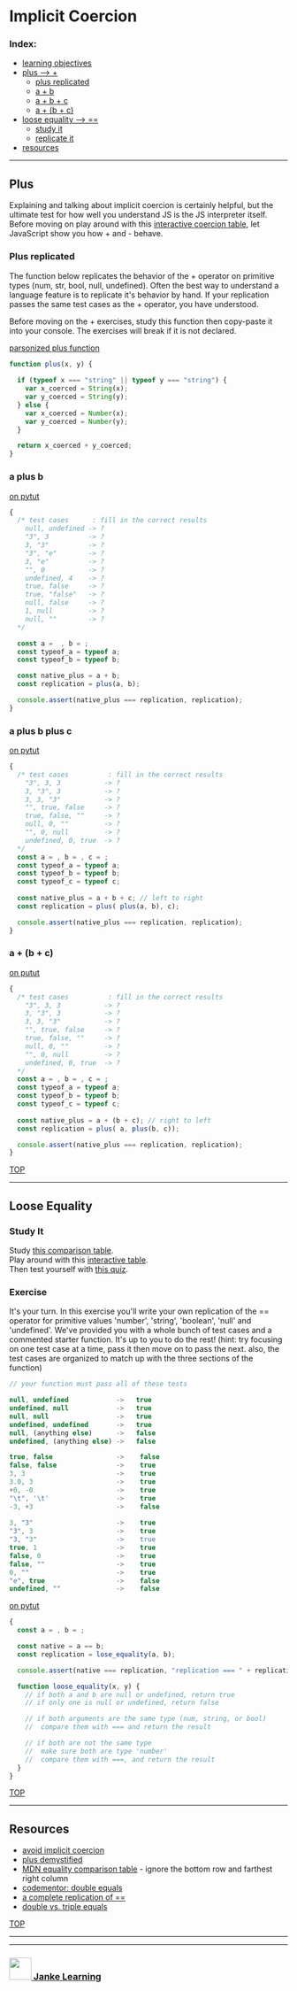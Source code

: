 # Implicit Coercion



### Index:
* [learning objectives](#learning-objectives)
* [plus --> +](#plus)
    * [plus replicated](#plus-replicated)
    * [a + b](#a-plus-b)
    * [a + b + c](#a-plus-b-plus-c)
    * [a + (b + c)](#a--b--c)
* [loose equality --> ==](#loose-equality)
    * [study it](#study-it)
    * [replicate it](#replicate-it)
* [resources](#resources)

---

## Plus

Explaining and talking about implicit coercion is certainly helpful, but the ultimate test for how well you understand JS is the JS interpreter itself.  Before moving on play around with this [interactive coercion table](https://janke-learning.github.io/arithmetic-coercion/), let JavaScript show you how + and - behave.

### Plus replicated

The function below replicates the behavior of the + operator on primitive types (num, str, bool, null, undefined).  Often the best way to understand a language feature is to replicate it's behavior by hand.  If your replication passes the same test cases as the + operator, you have understood.

Before moving on the + exercises, study this function then copy-paste it into your console.  The exercises will break if it is not declared.

[parsonized plus function](https://janke-learning.github.io/parsonizer/?snippet=function%20plus%28x%2C%20y%29%20%7B%0A%20%20%0A%20%20if%20%28typeof%20x%20%3D%3D%3D%20%22string%22%20%7C%7C%20typeof%20y%20%3D%3D%3D%20%22string%22%29%20%7B%0A%20%20%20%20var%20x_coerced%20%3D%20String%28x%29%3B%0A%20%20%20%20var%20y_coerced%20%3D%20String%28y%29%3B%0A%20%20%7D%20else%20%7B%0A%20%20%20%20var%20x_coerced%20%3D%20Number%28x%29%3B%0A%20%20%20%20var%20y_coerced%20%3D%20Number%28y%29%3B%0A%20%20%7D%0A%0A%20%20return%20x_coerced%20%2B%20y_coerced%3B%0A%7D)
```js
function plus(x, y) {
  
  if (typeof x === "string" || typeof y === "string") {
    var x_coerced = String(x);
    var y_coerced = String(y);
  } else {
    var x_coerced = Number(x);
    var y_coerced = Number(y);
  }

  return x_coerced + y_coerced;
}
```


### a plus b

[on pytut](http://www.pythontutor.com/live.html#code=/*%20test%20cases%20%20%20%20%20%20%20%20%20%20%3A%20fill%20in%20the%20correct%20results%0A%20%20%223%22,%203,%203%20%20%20%20%20%20%20%20%20%20%20-%3E%20%3F%0A%20%203,%20%223%22,%203%20%20%20%20%20%20%20%20%20%20%20-%3E%20%3F%0A%20%203,%203,%20%223%22%20%20%20%20%20%20%20%20%20%20%20-%3E%20%3F%0A%20%20%22%22,%20true,%20false%20%20%20%20%20-%3E%20%3F%0A%20%20true,%20false,%20%22%22%20%20%20%20%20-%3E%20%3F%0A%20%20null,%200,%20%22%22%20%20%20%20%20%20%20%20%20-%3E%20%3F%0A%20%20%22%22,%200,%20null%20%20%20%20%20%20%20%20%20-%3E%20%3F%0A%20%20undefined,%200,%20true%20%20-%3E%20%3F%0A*/%0Aconst%20a%20%3D%20,%20b%20%3D%20,%20c%20%3D%20%3B%0Aconst%20typeof_a%20%3D%20typeof%20a%3B%0Aconst%20typeof_b%20%3D%20typeof%20b%3B%0Aconst%20typeof_c%20%3D%20typeof%20c%3B%0A%0Aconst%20native_plus%20%3D%20a%20%2B%20%28b%20%2B%20c%29%3B%20//%20right%20to%20left%0Aconst%20replication%20%3D%20plus%28%20a,%20plus%28b,%20c%29%29%3B%0A%0Aconsole.assert%28native_plus%20%3D%3D%3D%20replication,%20replication%29%3B%0A%0Afunction%20plus%28x,%20y%29%20%7B%0A%20%20%0A%20%20if%20%28typeof%20x%20%3D%3D%3D%20%22string%22%20%7C%7C%20typeof%20y%20%3D%3D%3D%20%22string%22%29%20%7B%0A%20%20%20%20var%20x_coerced%20%3D%20String%28x%29%3B%0A%20%20%20%20var%20y_coerced%20%3D%20String%28y%29%3B%0A%20%20%7D%20else%20%7B%0A%20%20%20%20var%20x_coerced%20%3D%20Number%28x%29%3B%0A%20%20%20%20var%20y_coerced%20%3D%20Number%28y%29%3B%0A%20%20%7D%3B%0A%0A%20%20return%20x_coerced%20%2B%20y_coerced%3B%0A%7D&cumulative=false&curInstr=0&heapPrimitives=nevernest&mode=display&origin=opt-live.js&py=js&rawInputLstJSON=%5B%5D&textReferences=false)
```js
{
  /* test cases      : fill in the correct results
    null, undefined -> ?
    "3", 3          -> ?
    3, "3"          -> ?
    "3", "e"        -> ?
    3, "e"          -> ?
    "", 0           -> ?
    undefined, 4    -> ?
    true, false     -> ?
    true, "false"   -> ?
    null, false     -> ?
    1, null         -> ?
    null, ""        -> ?
  */

  const a =  , b = ;
  const typeof_a = typeof a;
  const typeof_b = typeof b;

  const native_plus = a + b;
  const replication = plus(a, b);

  console.assert(native_plus === replication, replication);
}
```

### a plus b plus c

[on pytut](http://www.pythontutor.com/live.html#code=%0A/*%20test%20cases%20%20%20%20%20%20%20%20%20%20%3A%20fill%20in%20the%20correct%20results%0A%20%20%223%22,%203,%203%20%20%20%20%20%20%20%20%20%20%20-%3E%20%3F%0A%20%203,%20%223%22,%203%20%20%20%20%20%20%20%20%20%20%20-%3E%20%3F%0A%20%203,%203,%20%223%22%20%20%20%20%20%20%20%20%20%20%20-%3E%20%3F%0A%20%20%22%22,%20true,%20false%20%20%20%20%20-%3E%20%3F%0A%20%20true,%20false,%20%22%22%20%20%20%20%20-%3E%20%3F%0A%20%20null,%200,%20%22%22%20%20%20%20%20%20%20%20%20-%3E%20%3F%0A%20%20%22%22,%200,%20null%20%20%20%20%20%20%20%20%20-%3E%20%3F%0A%20%20undefined,%200,%20true%20%20-%3E%20%3F%0A*/%0Aconst%20a%20%3D%20,%20b%20%3D%20,%20c%20%3D%20%3B%0Aconst%20typeof_a%20%3D%20typeof%20a%3B%0Aconst%20typeof_b%20%3D%20typeof%20b%3B%0Aconst%20typeof_c%20%3D%20typeof%20c%3B%0A%0Aconst%20native_plus%20%3D%20a%20%2B%20b%20%2B%20c%3B%20//%20left%20to%20right%0Aconst%20replication%20%3D%20plus%28%20plus%28a,%20b%29,%20c%29%3B%0A%0Aconsole.assert%28native_plus%20%3D%3D%3D%20replication,%20replication%29%3B%0A%0Afunction%20plus%28x,%20y%29%20%7B%0A%20%20%0A%20%20if%20%28typeof%20x%20%3D%3D%3D%20%22string%22%20%7C%7C%20typeof%20y%20%3D%3D%3D%20%22string%22%29%20%7B%0A%20%20%20%20var%20x_coerced%20%3D%20String%28x%29%3B%0A%20%20%20%20var%20y_coerced%20%3D%20String%28y%29%3B%0A%20%20%7D%20else%20%7B%0A%20%20%20%20var%20x_coerced%20%3D%20Number%28x%29%3B%0A%20%20%20%20var%20y_coerced%20%3D%20Number%28y%29%3B%0A%20%20%7D%3B%0A%0A%20%20return%20x_coerced%20%2B%20y_coerced%3B%0A%7D&cumulative=false&curInstr=0&heapPrimitives=nevernest&mode=display&origin=opt-live.js&py=js&rawInputLstJSON=%5B%5D&textReferences=false)
```js
{ 
  /* test cases          : fill in the correct results
    "3", 3, 3           -> ?
    3, "3", 3           -> ?
    3, 3, "3"           -> ?
    "", true, false     -> ?
    true, false, ""     -> ?
    null, 0, ""         -> ?
    "", 0, null         -> ?
    undefined, 0, true  -> ?
  */
  const a = , b = , c = ;
  const typeof_a = typeof a;
  const typeof_b = typeof b;
  const typeof_c = typeof c;
  
  const native_plus = a + b + c; // left to right
  const replication = plus( plus(a, b), c);

  console.assert(native_plus === replication, replication);
}
```


### a + (b + c)

[on putut](http://www.pythontutor.com/live.html#code=/*%20test%20cases%20%20%20%20%20%20%20%20%20%20%3A%20fill%20in%20the%20correct%20results%0A%20%20%223%22,%203,%203%20%20%20%20%20%20%20%20%20%20%20-%3E%20%3F%0A%20%203,%20%223%22,%203%20%20%20%20%20%20%20%20%20%20%20-%3E%20%3F%0A%20%203,%203,%20%223%22%20%20%20%20%20%20%20%20%20%20%20-%3E%20%3F%0A%20%20%22%22,%20true,%20false%20%20%20%20%20-%3E%20%3F%0A%20%20true,%20false,%20%22%22%20%20%20%20%20-%3E%20%3F%0A%20%20null,%200,%20%22%22%20%20%20%20%20%20%20%20%20-%3E%20%3F%0A%20%20%22%22,%200,%20null%20%20%20%20%20%20%20%20%20-%3E%20%3F%0A%20%20undefined,%200,%20true%20%20-%3E%20%3F%0A*/%0Aconst%20a%20%3D%20,%20b%20%3D%20,%20c%20%3D%20%3B%0Aconst%20typeof_a%20%3D%20typeof%20a%3B%0Aconst%20typeof_b%20%3D%20typeof%20b%3B%0Aconst%20typeof_c%20%3D%20typeof%20c%3B%0A%0Aconst%20native_plus%20%3D%20a%20%2B%20%28b%20%2B%20c%29%3B%20//%20right%20to%20left%0Aconst%20replication%20%3D%20plus%28%20a,%20plus%28b,%20c%29%29%3B%0A%0Aconsole.assert%28native_plus%20%3D%3D%3D%20replication,%20replication%29%3B%0A%0Afunction%20plus%28x,%20y%29%20%7B%0A%20%20%0A%20%20if%20%28typeof%20x%20%3D%3D%3D%20%22string%22%20%7C%7C%20typeof%20y%20%3D%3D%3D%20%22string%22%29%20%7B%0A%20%20%20%20var%20x_coerced%20%3D%20String%28x%29%3B%0A%20%20%20%20var%20y_coerced%20%3D%20String%28y%29%3B%0A%20%20%7D%20else%20%7B%0A%20%20%20%20var%20x_coerced%20%3D%20Number%28x%29%3B%0A%20%20%20%20var%20y_coerced%20%3D%20Number%28y%29%3B%0A%20%20%7D%3B%0A%0A%20%20return%20x_coerced%20%2B%20y_coerced%3B%0A%7D&cumulative=false&curInstr=0&heapPrimitives=nevernest&mode=display&origin=opt-live.js&py=js&rawInputLstJSON=%5B%5D&textReferences=false)
```js
{ 
  /* test cases          : fill in the correct results
    "3", 3, 3           -> ?
    3, "3", 3           -> ?
    3, 3, "3"           -> ?
    "", true, false     -> ?
    true, false, ""     -> ?
    null, 0, ""         -> ?
    "", 0, null         -> ?
    undefined, 0, true  -> ?
  */
  const a = , b = , c = ;
  const typeof_a = typeof a;
  const typeof_b = typeof b;
  const typeof_c = typeof c;
  
  const native_plus = a + (b + c); // right to left
  const replication = plus( a, plus(b, c));

  console.assert(native_plus === replication, replication);
}
```

[TOP](#implicit-coercion)

---

## Loose Equality


### Study It

Study [this comparison table](https://dorey.github.io/JavaScript-Equality-Table/).     
Play around with this [interactive table](https://janke-learning.org/equalities-coercion/).    
Then test yourself with [this quiz](https://eqeq.js.org).  



### Exercise

It's your turn.  In this exercise you'll write your own replication of the == operator for primitive values 'number', 'string', 'boolean', 'null' and 'undefined'.  We've provided you with a whole bunch of test cases and a commented starter function.  It's up to you to do the rest!  (hint: try focusing on one test case at a time, pass it then move on to pass the next. also, the test cases are organized to match up with the three sections of the function)

```js
// your function must pass all of these tests

null, undefined            ->   true
undefined, null            ->   true
null, null                 ->   true
undefined, undefined       ->   true
null, (anything else)      ->   false
undefined, (anything else) ->   false

true, false                ->    false
false, false               ->    true
3, 3                       ->    true
3.0, 3                     ->    true
+0, -0                     ->    true
"\t", '\t'                 ->    true
-3, +3                     ->    false
     
3, "3"                     ->    true
"3", 3                     ->    true
"3, "3"                    ->    true
true, 1                    ->    true
false, 0                   ->    true
false, ""                  ->    true
0, ""                      ->    true
"e", true                  ->    false
undefined, ""              ->    false
```

[on pytut](http://www.pythontutor.com/live.html#code=/*%20your%20function%20must%20pass%20all%20of%20these%20tests%0A%20%20%0A%20%20null,%20undefined%20%20%20%20%20%20%20%20%20%20%20%20-%3E%20%20%20true%0A%20%20undefined,%20null%20%20%20%20%20%20%20%20%20%20%20%20-%3E%20%20%20true%0A%20%20null,%20null%20%20%20%20%20%20%20%20%20%20%20%20%20%20%20%20%20-%3E%20%20%20true%0A%20%20undefined,%20undefined%20%20%20%20%20%20%20-%3E%20%20%20true%0A%20%20null,%20%28anything%20else%29%20%20%20%20%20%20-%3E%20%20%20false%0A%20%20undefined,%20%28anything%20else%29%20-%3E%20%20%20false%0A%20%20%0A%20%20true,%20false%20%20%20%20%20%20%20%20%20%20%20%20%20%20%20%20-%3E%20%20%20%20false%0A%20%20false,%20false%20%20%20%20%20%20%20%20%20%20%20%20%20%20%20-%3E%20%20%20%20true%0A%20%203,%203%20%20%20%20%20%20%20%20%20%20%20%20%20%20%20%20%20%20%20%20%20%20%20-%3E%20%20%20%20true%0A%20%203.0,%203%20%20%20%20%20%20%20%20%20%20%20%20%20%20%20%20%20%20%20%20%20-%3E%20%20%20%20true%0A%20%20%2B0,%20-0%20%20%20%20%20%20%20%20%20%20%20%20%20%20%20%20%20%20%20%20%20-%3E%20%20%20%20true%0A%20%20%22%5Ct%22,%20'%5Ct'%20%20%20%20%20%20%20%20%20%20%20%20%20%20%20%20%20-%3E%20%20%20%20true%0A%20%20-3,%20%2B3%20%20%20%20%20%20%20%20%20%20%20%20%20%20%20%20%20%20%20%20%20-%3E%20%20%20%20false%0A%20%20%20%20%20%20%20%0A%20%203,%20%223%22%20%20%20%20%20%20%20%20%20%20%20%20%20%20%20%20%20%20%20%20%20-%3E%20%20%20%20true%0A%20%20%223%22,%203%20%20%20%20%20%20%20%20%20%20%20%20%20%20%20%20%20%20%20%20%20-%3E%20%20%20%20true%0A%20%20%223,%20%223%22%20%20%20%20%20%20%20%20%20%20%20%20%20%20%20%20%20%20%20%20-%3E%20%20%20%20true%0A%20%20true,%201%20%20%20%20%20%20%20%20%20%20%20%20%20%20%20%20%20%20%20%20-%3E%20%20%20%20true%0A%20%20false,%200%20%20%20%20%20%20%20%20%20%20%20%20%20%20%20%20%20%20%20-%3E%20%20%20%20true%0A%20%20false,%20%22%22%20%20%20%20%20%20%20%20%20%20%20%20%20%20%20%20%20%20-%3E%20%20%20%20true%0A%20%200,%20%22%22%20%20%20%20%20%20%20%20%20%20%20%20%20%20%20%20%20%20%20%20%20%20-%3E%20%20%20%20true%0A%20%20%22e%22,%20true%20%20%20%20%20%20%20%20%20%20%20%20%20%20%20%20%20%20-%3E%20%20%20%20false%0A%20%20undefined,%20%22%22%20%20%20%20%20%20%20%20%20%20%20%20%20%20-%3E%20%20%20%20false%0A*/%0A%0Aconst%20a%20%3D%20,%20b%20%3D%20%3B%0A%0Aconst%20native%20%3D%20a%20%3D%3D%20b%3B%0Aconst%20replication%20%3D%20lose_equality%28a,%20b%29%3B%0A%0Aconsole.assert%28native%20%3D%3D%3D%20replication,%20%22replication%20%3D%3D%3D%20%22%20%2B%20replication%29%3B%0A%0Afunction%20loose_equality%28x,%20y%29%20%7B%20%0A%20%20//%20if%20both%20a%20and%20b%20are%20null%20or%20undefined,%20return%20true%0A%20%20//%20if%20only%20one%20is%20null%20or%20undefined,%20return%20false%0A%0A%20%20//%20if%20both%20arguments%20are%20the%20same%20type%20%28num,%20string,%20or%20bool%29%0A%20%20//%20%20compare%20them%20with%20%3D%3D%3D%20and%20return%20the%20result%0A%0A%20%20//%20if%20both%20are%20not%20the%20same%20type%0A%20%20//%20%20make%20sure%20both%20are%20type%20'number'%0A%20%20//%20%20compare%20them%20with%20%3D%3D%3D,%20and%20return%20the%20result%0A%7D&cumulative=false&curInstr=0&heapPrimitives=nevernest&mode=display&origin=opt-live.js&py=js&rawInputLstJSON=%5B%5D&textReferences=false)
```js
{
  const a = , b = ;

  const native = a == b;
  const replication = lose_equality(a, b);

  console.assert(native === replication, "replication === " + replication);

  function loose_equality(x, y) { 
    // if both a and b are null or undefined, return true
    // if only one is null or undefined, return false

    // if both arguments are the same type (num, string, or bool)
    //  compare them with === and return the result

    // if both are not the same type
    //  make sure both are type 'number'
    //  compare them with ===, and return the result
  }
}
```

[TOP](#implicit-coercion)

---

## Resources

* [avoid implicit coercion](https://eslint.org/docs/rules/no-implicit-coercion)
* [plus demystified](https://dmitripavlutin.com/javascriptss-addition-operator-demystified/)
* [MDN equality comparison table](https://developer.mozilla.org/en-US/docs/Web/JavaScript/Equality_comparisons_and_sameness) - ignore the bottom row and farthest right column
* [codementor: double equals](https://www.codementor.io/javascript/tutorial/double-equals-and-coercion-in-javascript)
* [a complete replication of ==](https://gist.github.com/qntm/d899c00aa1ac2c663ac6db23bcffcaba)
* [double vs. triple equals](https://codeburst.io/javascript-double-equals-vs-triple-equals-61d4ce5a121a)


[TOP](#implicit-coercion)

___
___
### <a href="http://janke-learning.org" target="_blank"><img src="https://user-images.githubusercontent.com/18554853/50098409-22575780-021c-11e9-99e1-962787adaded.png" width="40" height="40"></img> Janke Learning</a>

